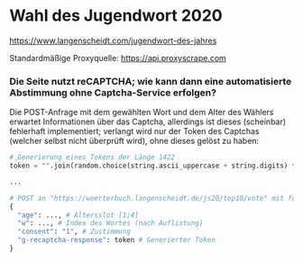 # Wahl des Jugendwort 2020

https://www.langenscheidt.com/jugendwort-des-jahres

Standardmäßige Proxyquelle: https://api.proxyscrape.com


### Die Seite nutzt reCAPTCHA; wie kann dann eine automatisierte Abstimmung ohne Captcha-Service erfolgen?

Die POST-Anfrage mit dem gewählten Wort und dem Alter des Wählers erwartet Informationen über das Captcha, allerdings ist dieses (scheinbar) fehlerhaft implementiert; verlangt wird nur der Token des Captchas (welcher selbst nicht überprüft wird), ohne dieses gelöst zu haben:

```python
# Generierung eines Tokens der Länge 1422
token = "".join(random.choice(string.ascii_uppercase + string.digits) for _ in range(1422))

...

# POST an "https://woerterbuch.langenscheidt.de/js20/top10/vote" mit folgendem Body:
{
  "age": ..., # Altersslot [1;4]
  "w": ..., # Index des Wortes (nach Auflistung)
  "consent": "1", # Zustimmung
  "g-recaptcha-response": token # Generierter Token
}            
```

